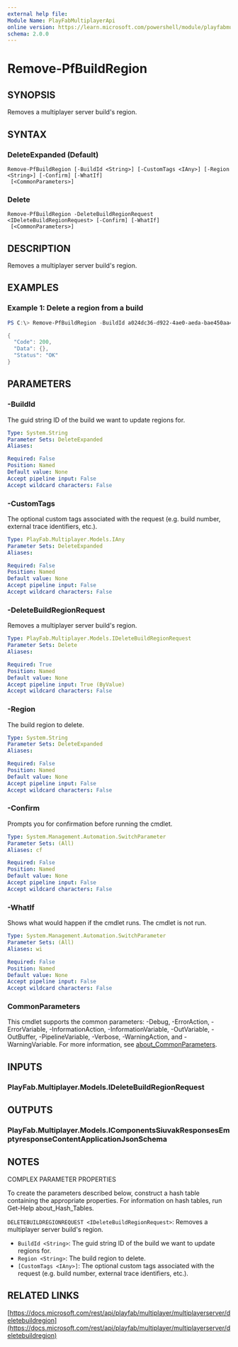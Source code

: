 ```yaml
---
external help file:
Module Name: PlayFabMultiplayerApi
online version: https://learn.microsoft.com/powershell/module/playfabmultiplayerapi/remove-pfbuildregion
schema: 2.0.0
---
```


# Remove-PfBuildRegion

## SYNOPSIS
Removes a multiplayer server build's region.

## SYNTAX

### DeleteExpanded (Default)
```
Remove-PfBuildRegion [-BuildId <String>] [-CustomTags <IAny>] [-Region <String>] [-Confirm] [-WhatIf]
 [<CommonParameters>]
```

### Delete
```
Remove-PfBuildRegion -DeleteBuildRegionRequest <IDeleteBuildRegionRequest> [-Confirm] [-WhatIf]
 [<CommonParameters>]
```

## DESCRIPTION
Removes a multiplayer server build's region.

## EXAMPLES

### Example 1: Delete a region from a build
```powershell
PS C:\> Remove-PfBuildRegion -BuildId a024dc36-d922-4ae0-aeda-bae450aa4d8b -Region AustraliaEast | ConvertTo-Json

{
  "Code": 200,
  "Data": {},
  "Status": "OK"
}
```



## PARAMETERS

### -BuildId
The guid string ID of the build we want to update regions for.

```yaml
Type: System.String
Parameter Sets: DeleteExpanded
Aliases:

Required: False
Position: Named
Default value: None
Accept pipeline input: False
Accept wildcard characters: False
```

### -CustomTags
The optional custom tags associated with the request (e.g.
build number, external trace identifiers, etc.).

```yaml
Type: PlayFab.Multiplayer.Models.IAny
Parameter Sets: DeleteExpanded
Aliases:

Required: False
Position: Named
Default value: None
Accept pipeline input: False
Accept wildcard characters: False
```

### -DeleteBuildRegionRequest
Removes a multiplayer server build's region.

```yaml
Type: PlayFab.Multiplayer.Models.IDeleteBuildRegionRequest
Parameter Sets: Delete
Aliases:

Required: True
Position: Named
Default value: None
Accept pipeline input: True (ByValue)
Accept wildcard characters: False
```

### -Region
The build region to delete.

```yaml
Type: System.String
Parameter Sets: DeleteExpanded
Aliases:

Required: False
Position: Named
Default value: None
Accept pipeline input: False
Accept wildcard characters: False
```

### -Confirm
Prompts you for confirmation before running the cmdlet.

```yaml
Type: System.Management.Automation.SwitchParameter
Parameter Sets: (All)
Aliases: cf

Required: False
Position: Named
Default value: None
Accept pipeline input: False
Accept wildcard characters: False
```

### -WhatIf
Shows what would happen if the cmdlet runs.
The cmdlet is not run.

```yaml
Type: System.Management.Automation.SwitchParameter
Parameter Sets: (All)
Aliases: wi

Required: False
Position: Named
Default value: None
Accept pipeline input: False
Accept wildcard characters: False
```

### CommonParameters
This cmdlet supports the common parameters: -Debug, -ErrorAction, -ErrorVariable, -InformationAction, -InformationVariable, -OutVariable, -OutBuffer, -PipelineVariable, -Verbose, -WarningAction, and -WarningVariable. For more information, see [about_CommonParameters](http://go.microsoft.com/fwlink/?LinkID=113216).

## INPUTS

### PlayFab.Multiplayer.Models.IDeleteBuildRegionRequest

## OUTPUTS

### PlayFab.Multiplayer.Models.IComponentsSiuvakResponsesEmptyresponseContentApplicationJsonSchema

## NOTES

COMPLEX PARAMETER PROPERTIES

To create the parameters described below, construct a hash table containing the appropriate properties. For information on hash tables, run Get-Help about_Hash_Tables.


`DELETEBUILDREGIONREQUEST <IDeleteBuildRegionRequest>`: Removes a multiplayer server build's region.
  - `BuildId <String>`: The guid string ID of the build we want to update regions for.
  - `Region <String>`: The build region to delete.
  - `[CustomTags <IAny>]`: The optional custom tags associated with the request (e.g. build number, external trace identifiers, etc.).

## RELATED LINKS

[https://docs.microsoft.com/rest/api/playfab/multiplayer/multiplayerserver/deletebuildregion](https://docs.microsoft.com/rest/api/playfab/multiplayer/multiplayerserver/deletebuildregion)

